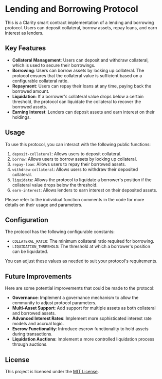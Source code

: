 # Lending and Borrowing Protocol

This is a Clarity smart contract implementation of a lending and borrowing protocol. Users can deposit collateral, borrow assets, repay loans, and earn interest as lenders.

## Key Features

- **Collateral Management**: Users can deposit and withdraw collateral, which is used to secure their borrowings.
- **Borrowing**: Users can borrow assets by locking up collateral. The protocol ensures that the collateral value is sufficient based on a configurable collateral ratio.
- **Repayment**: Users can repay their loans at any time, paying back the borrowed amount.
- **Liquidation**: If a borrower's collateral value drops below a certain threshold, the protocol can liquidate the collateral to recover the borrowed assets.
- **Earning Interest**: Lenders can deposit assets and earn interest on their holdings.

## Usage

To use this protocol, you can interact with the following public functions:

1. `deposit-collateral`: Allows users to deposit collateral.
2. `borrow`: Allows users to borrow assets by locking up collateral.
3. `repay-loan`: Allows users to repay their borrowed assets.
4. `withdraw-collateral`: Allows users to withdraw their deposited collateral.
5. `liquidate`: Allows the protocol to liquidate a borrower's position if the collateral value drops below the threshold.
6. `earn-interest`: Allows lenders to earn interest on their deposited assets.

Please refer to the individual function comments in the code for more details on their usage and parameters.

## Configuration

The protocol has the following configurable constants:

- `COLLATERAL_RATIO`: The minimum collateral ratio required for borrowing.
- `LIQUIDATION_THRESHOLD`: The threshold at which a borrower's position can be liquidated.

You can adjust these values as needed to suit your protocol's requirements.

## Future Improvements

Here are some potential improvements that could be made to the protocol:

- **Governance**: Implement a governance mechanism to allow the community to adjust protocol parameters.
- **Multi-Asset Support**: Add support for multiple assets as both collateral and borrowed assets.
- **Advanced Interest Rates**: Implement more sophisticated interest rate models and accrual logic.
- **Escrow Functionality**: Introduce escrow functionality to hold assets during transactions.
- **Liquidation Auctions**: Implement a more controlled liquidation process through auctions.

## License

This project is licensed under the [MIT License](LICENSE).
